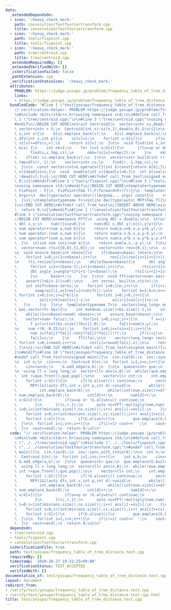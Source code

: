 ```yaml
---
data:
  _extendedDependsOn:
  - icon: ':heavy_check_mark:'
    path: convolution/fastfouriertransform.cpp
    title: convolution/fastfouriertransform.cpp
  - icon: ':heavy_check_mark:'
    path: tools/fixpoint.cpp
    title: tools/fixpoint.cpp
  - icon: ':heavy_check_mark:'
    path: tree/centroid.cpp
    title: tree/centroid.cpp
  _extendedRequiredBy: []
  _extendedVerifiedWith: []
  _isVerificationFailed: false
  _pathExtension: cpp
  _verificationStatusIcon: ':heavy_check_mark:'
  attributes:
    PROBLEM: https://judge.yosupo.jp/problem/frequency_table_of_tree_distance
    links:
    - https://judge.yosupo.jp/problem/frequency_table_of_tree_distance
  bundledCode: "#line 1 \"test/yosupo/frequency_table_of_tree_distance.test.cpp\"\n\
    // verification-helper: PROBLEM https://judge.yosupo.jp/problem/frequency_table_of_tree_distance\n\
    \n#include <bits/stdc++.h>\nusing namespace std;\n\n#define call_from_test\n#line\
    \ 1 \"tree/centroid.cpp\"\n\n#line 3 \"tree/centroid.cpp\"\nusing namespace std;\n\
    #endif\n//BEGIN CUT HERE\nstruct Centroid{\n  vector<int> sz,dead;\n  vector<\
    \ vector<int> > G;\n  Centroid(int n):sz(n,1),dead(n,0),G(n){}\n\n  void add_edge(int\
    \ u,int v){\n    G[u].emplace_back(v);\n    G[v].emplace_back(u);\n  }\n\n  int\
    \ dfs(int v,int p){\n    sz[v]=1;\n    for(int u:G[v])\n      if(u!=p and !dead[u])\
    \ sz[v]+=dfs(u,v);\n    return sz[v];\n  }\n\n  void find(int v,int p,int tmp,vector<int>\
    \ &cs) {\n    int ok=1;\n    for (int u:G[v]){\n      if(u==p or dead[u]) continue;\n\
    \      find(u,v,tmp,cs);\n      ok&=(sz[u]<=tmp/2);\n    }\n    ok&=(tmp-sz[v]<=tmp/2);\n\
    \    if(ok) cs.emplace_back(v);\n  }\n\n  vector<int> build(int r) {\n    int\
    \ tmp=dfs(r,-1);\n    vector<int> cs;\n    find(r,-1,tmp,cs);\n    return cs;\n\
    \  }\n\n  const vector<int>& operator[](int k)const{return G[k];}\n  void disable(int\
    \ v){dead[v]=1;}\n  void  enable(int v){dead[v]=0;}\n  int alive(int v){return\
    \ !dead[v];}\n};\n//END CUT HERE\n#ifndef call_from_test\nsigned main(){\n  return\
    \ 0;\n}\n#endif\n#line 1 \"tools/fixpoint.cpp\"\n\n#line 3 \"tools/fixpoint.cpp\"\
    \nusing namespace std;\n#endif\n//BEGIN CUT HERE\ntemplate<typename F>\nstruct\
    \ FixPoint : F{\n  FixPoint(F&& f):F(forward<F>(f)){}\n  template<typename...\
    \ Args>\n  decltype(auto) operator()(Args&&... args) const{\n    return F::operator()(*this,forward<Args>(args)...);\n\
    \  }\n};\ntemplate<typename F>\ninline decltype(auto) MFP(F&& f){\n  return FixPoint<F>{forward<F>(f)};\n\
    }\n//END CUT HERE\n#ifndef call_from_test\n//INSERT ABOVE HERE\nsigned main(){\n\
    \  return 0;\n}\n#endif\n#line 1 \"convolution/fastfouriertransform.cpp\"\n\n\
    #line 3 \"convolution/fastfouriertransform.cpp\"\nusing namespace std;\n#endif\n\
    //BEGIN CUT HERE\nnamespace FFT{\n  using dbl = double;\n\n  struct num{\n   \
    \ dbl x,y;\n    num(){x=y=0;}\n    num(dbl x,dbl y):x(x),y(y){}\n  };\n\n  inline\
    \ num operator+(num a,num b){\n    return num(a.x+b.x,a.y+b.y);\n  }\n  inline\
    \ num operator-(num a,num b){\n    return num(a.x-b.x,a.y-b.y);\n  }\n  inline\
    \ num operator*(num a,num b){\n    return num(a.x*b.x-a.y*b.y,a.x*b.y+a.y*b.x);\n\
    \  }\n  inline num conj(num a){\n    return num(a.x,-a.y);\n  }\n\n  int base=1;\n\
    \  vector<num> rts={{0,0},{1,0}};\n  vector<int> rev={0,1};\n\n  const dbl PI=asinl(1)*2;\n\
    \n  void ensure_base(int nbase){\n    if(nbase<=base) return;\n\n    rev.resize(1<<nbase);\n\
    \    for(int i=0;i<(1<<nbase);i++)\n      rev[i]=(rev[i>>1]>>1)+((i&1)<<(nbase-1));\n\
    \n    rts.resize(1<<nbase);\n    while(base<nbase){\n      dbl angle=2*PI/(1<<(base+1));\n\
    \      for(int i=1<<(base-1);i<(1<<base);i++){\n        rts[i<<1]=rts[i];\n  \
    \      dbl angle_i=angle*(2*i+1-(1<<base));\n        rts[(i<<1)+1]=num(cos(angle_i),sin(angle_i));\n\
    \      }\n      base++;\n    }\n  }\n\n  void fft(vector<num> &as){\n    int n=as.size();\n\
    \    assert((n&(n-1))==0);\n\n    int zeros=__builtin_ctz(n);\n    ensure_base(zeros);\n\
    \    int shift=base-zeros;\n    for(int i=0;i<n;i++)\n      if(i<(rev[i]>>shift))\n\
    \        swap(as[i],as[rev[i]>>shift]);\n\n    for(int k=1;k<n;k<<=1){\n     \
    \ for(int i=0;i<n;i+=2*k){\n        for(int j=0;j<k;j++){\n          num z=as[i+j+k]*rts[j+k];\n\
    \          as[i+j+k]=as[i+j]-z;\n          as[i+j]=as[i+j]+z;\n        }\n   \
    \   }\n    }\n  }\n\n  template<typename T>\n  vector<long long> multiply(vector<T>\
    \ &as,vector<T> &bs){\n    int need=as.size()+bs.size()-1;\n    int nbase=0;\n\
    \    while((1<<nbase)<need) nbase++;\n    ensure_base(nbase);\n\n    int sz=1<<nbase;\n\
    \    vector<num> fa(sz);\n    for(int i=0;i<sz;i++){\n      T x=(i<(int)as.size()?as[i]:0);\n\
    \      T y=(i<(int)bs.size()?bs[i]:0);\n      fa[i]=num(x,y);\n    }\n    fft(fa);\n\
    \n    num r(0,-0.25/sz);\n    for(int i=0;i<=(sz>>1);i++){\n      int j=(sz-i)&(sz-1);\n\
    \      num z=(fa[j]*fa[j]-conj(fa[i]*fa[i]))*r;\n      if(i!=j)\n        fa[j]=(fa[i]*fa[i]-conj(fa[j]*fa[j]))*r;\n\
    \      fa[i]=z;\n    }\n    fft(fa);\n\n    vector<long long> res(need);\n   \
    \ for(int i=0;i<need;i++)\n      res[i]=round(fa[i].x);\n\n    return res;\n \
    \ }\n\n};\n//END CUT HERE\n#ifndef call_from_test\nsigned main(){\n  return 0;\n\
    }\n#endif\n#line 10 \"test/yosupo/frequency_table_of_tree_distance.test.cpp\"\n\
    #undef call_from_test\n\nsigned main(){\n  cin.tie(0);\n  ios::sync_with_stdio(0);\n\
    \n  int n;\n  cin>>n;\n  Centroid G(n);\n  for(int i=1;i<n;i++){\n    int a,b;\n\
    \    cin>>a>>b;\n    G.add_edge(a,b);\n  }\n\n  queue<int> que;\n  que.emplace(G.build(0)[0]);\n\
    \n  using ll = long long;\n  vector<ll> ans(n,0);\n  while(!que.empty()){\n  \
    \  int r=que.front();que.pop();\n\n    vector<ll> cnt;\n    cnt.emplace_back(1);\n\
    \    for(int c:G[r]){\n      if(!G.alive(c)) continue;\n      vector<ll> num;\n\
    \      MFP([&](auto dfs,int v,int p,int d)->void{\n        while((int)cnt.size()<=d)\n\
    \          cnt.emplace_back(0);\n        while((int)num.size()<=d)\n         \
    \ num.emplace_back(0);\n        cnt[d]++;\n        num[d]++;\n        for(int\
    \ u:G[v]){\n          if(u==p or !G.alive(u)) continue;\n          dfs(u,v,d+1);\n\
    \        }\n      })(c,r,1);\n      auto ns=FFT::multiply(num,num);\n      for(int\
    \ i=0;i<(int)min(ans.size(),ns.size());i++) ans[i]-=ns[i];\n    }\n    auto cs=FFT::multiply(cnt,cnt);\n\
    \    for(int i=0;i<(int)min(ans.size(),cs.size());i++) ans[i]+=cs[i];\n\n    G.disable(r);\n\
    \    for(int c:G[r])\n      if(G.alive(c))\n        que.emplace(G.build(c)[0]);\n\
    \  }\n\n  for(int i=1;i<n;i++){\n    if(i!=1) cout<<' ';\n    cout<<ans[i]/2;\n\
    \  }\n  cout<<endl;\n  return 0;\n}\n"
  code: "// verification-helper: PROBLEM https://judge.yosupo.jp/problem/frequency_table_of_tree_distance\n\
    \n#include <bits/stdc++.h>\nusing namespace std;\n\n#define call_from_test\n#include\
    \ \"../../tree/centroid.cpp\"\n#include \"../../tools/fixpoint.cpp\"\n#include\
    \ \"../../convolution/fastfouriertransform.cpp\"\n#undef call_from_test\n\nsigned\
    \ main(){\n  cin.tie(0);\n  ios::sync_with_stdio(0);\n\n  int n;\n  cin>>n;\n\
    \  Centroid G(n);\n  for(int i=1;i<n;i++){\n    int a,b;\n    cin>>a>>b;\n   \
    \ G.add_edge(a,b);\n  }\n\n  queue<int> que;\n  que.emplace(G.build(0)[0]);\n\n\
    \  using ll = long long;\n  vector<ll> ans(n,0);\n  while(!que.empty()){\n   \
    \ int r=que.front();que.pop();\n\n    vector<ll> cnt;\n    cnt.emplace_back(1);\n\
    \    for(int c:G[r]){\n      if(!G.alive(c)) continue;\n      vector<ll> num;\n\
    \      MFP([&](auto dfs,int v,int p,int d)->void{\n        while((int)cnt.size()<=d)\n\
    \          cnt.emplace_back(0);\n        while((int)num.size()<=d)\n         \
    \ num.emplace_back(0);\n        cnt[d]++;\n        num[d]++;\n        for(int\
    \ u:G[v]){\n          if(u==p or !G.alive(u)) continue;\n          dfs(u,v,d+1);\n\
    \        }\n      })(c,r,1);\n      auto ns=FFT::multiply(num,num);\n      for(int\
    \ i=0;i<(int)min(ans.size(),ns.size());i++) ans[i]-=ns[i];\n    }\n    auto cs=FFT::multiply(cnt,cnt);\n\
    \    for(int i=0;i<(int)min(ans.size(),cs.size());i++) ans[i]+=cs[i];\n\n    G.disable(r);\n\
    \    for(int c:G[r])\n      if(G.alive(c))\n        que.emplace(G.build(c)[0]);\n\
    \  }\n\n  for(int i=1;i<n;i++){\n    if(i!=1) cout<<' ';\n    cout<<ans[i]/2;\n\
    \  }\n  cout<<endl;\n  return 0;\n}\n"
  dependsOn:
  - tree/centroid.cpp
  - tools/fixpoint.cpp
  - convolution/fastfouriertransform.cpp
  isVerificationFile: true
  path: test/yosupo/frequency_table_of_tree_distance.test.cpp
  requiredBy: []
  timestamp: '2020-10-27 19:32:25+09:00'
  verificationStatus: TEST_ACCEPTED
  verifiedWith: []
documentation_of: test/yosupo/frequency_table_of_tree_distance.test.cpp
layout: document
redirect_from:
- /verify/test/yosupo/frequency_table_of_tree_distance.test.cpp
- /verify/test/yosupo/frequency_table_of_tree_distance.test.cpp.html
title: test/yosupo/frequency_table_of_tree_distance.test.cpp
---
```

